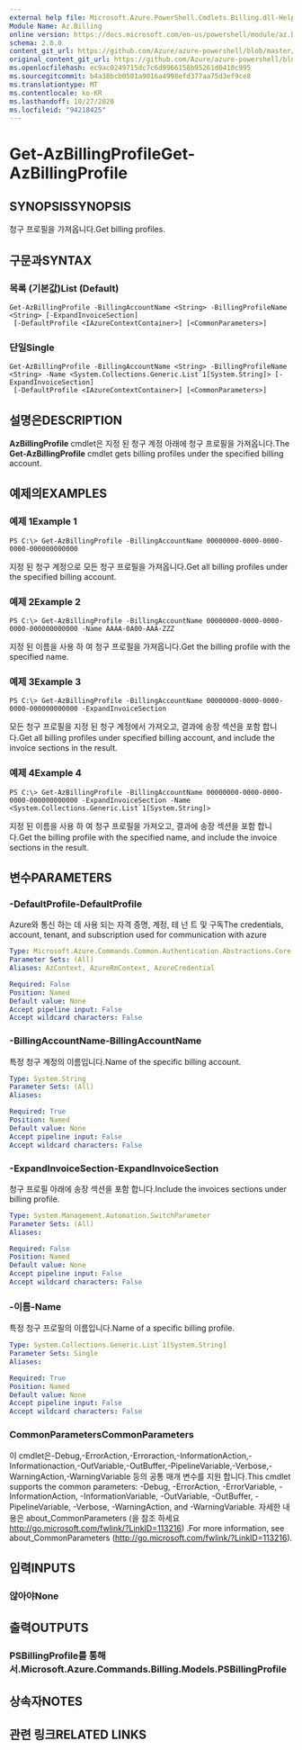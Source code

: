 ```yaml
---
external help file: Microsoft.Azure.PowerShell.Cmdlets.Billing.dll-Help.xml
Module Name: Az.Billing
online version: https://docs.microsoft.com/en-us/powershell/module/az.billing/get-azbillingprofile
schema: 2.0.0
content_git_url: https://github.com/Azure/azure-powershell/blob/master/src/Billing/Billing/help/Get-AzBillingProfile.md
original_content_git_url: https://github.com/Azure/azure-powershell/blob/master/src/Billing/Billing/help/Get-AzBillingProfile.md
ms.openlocfilehash: ec9ac0249715dc7c6d9966158b95261d0410c995
ms.sourcegitcommit: b4a38bcb0501a9016a4998efd377aa75d3ef9ce8
ms.translationtype: MT
ms.contentlocale: ko-KR
ms.lasthandoff: 10/27/2020
ms.locfileid: "94218425"
---
```

# <span data-ttu-id="716d3-101">Get-AzBillingProfile</span><span class="sxs-lookup"><span data-stu-id="716d3-101">Get-AzBillingProfile</span></span>

## <span data-ttu-id="716d3-102">SYNOPSIS</span><span class="sxs-lookup"><span data-stu-id="716d3-102">SYNOPSIS</span></span>
<span data-ttu-id="716d3-103">청구 프로필을 가져옵니다.</span><span class="sxs-lookup"><span data-stu-id="716d3-103">Get billing profiles.</span></span>

## <span data-ttu-id="716d3-104">구문과</span><span class="sxs-lookup"><span data-stu-id="716d3-104">SYNTAX</span></span>

### <span data-ttu-id="716d3-105">목록 (기본값)</span><span class="sxs-lookup"><span data-stu-id="716d3-105">List (Default)</span></span>
```
Get-AzBillingProfile -BillingAccountName <String> -BillingProfileName <String> [-ExpandInvoiceSection]
 [-DefaultProfile <IAzureContextContainer>] [<CommonParameters>]
```

### <span data-ttu-id="716d3-106">단일</span><span class="sxs-lookup"><span data-stu-id="716d3-106">Single</span></span>
```
Get-AzBillingProfile -BillingAccountName <String> -BillingProfileName <String> -Name <System.Collections.Generic.List`1[System.String]> [-ExpandInvoiceSection]
 [-DefaultProfile <IAzureContextContainer>] [<CommonParameters>]
```

## <span data-ttu-id="716d3-107">설명은</span><span class="sxs-lookup"><span data-stu-id="716d3-107">DESCRIPTION</span></span>
<span data-ttu-id="716d3-108">**AzBillingProfile** cmdlet은 지정 된 청구 계정 아래에 청구 프로필을 가져옵니다.</span><span class="sxs-lookup"><span data-stu-id="716d3-108">The **Get-AzBillingProfile** cmdlet gets billing profiles under the specified billing account.</span></span> 

## <span data-ttu-id="716d3-109">예제의</span><span class="sxs-lookup"><span data-stu-id="716d3-109">EXAMPLES</span></span>

### <span data-ttu-id="716d3-110">예제 1</span><span class="sxs-lookup"><span data-stu-id="716d3-110">Example 1</span></span>
```
PS C:\> Get-AzBillingProfile -BillingAccountName 00000000-0000-0000-0000-000000000000
```

<span data-ttu-id="716d3-111">지정 된 청구 계정으로 모든 청구 프로필을 가져옵니다.</span><span class="sxs-lookup"><span data-stu-id="716d3-111">Get all billing profiles under the specified billing account.</span></span>

### <span data-ttu-id="716d3-112">예제 2</span><span class="sxs-lookup"><span data-stu-id="716d3-112">Example 2</span></span>
```
PS C:\> Get-AzBillingProfile -BillingAccountName 00000000-0000-0000-0000-000000000000 -Name AAAA-0A00-AAA-ZZZ
```

<span data-ttu-id="716d3-113">지정 된 이름을 사용 하 여 청구 프로필을 가져옵니다.</span><span class="sxs-lookup"><span data-stu-id="716d3-113">Get the billing profile with the specified name.</span></span>

### <span data-ttu-id="716d3-114">예제 3</span><span class="sxs-lookup"><span data-stu-id="716d3-114">Example 3</span></span>
```
PS C:\> Get-AzBillingProfile -BillingAccountName 00000000-0000-0000-0000-000000000000 -ExpandInvoiceSection
```

<span data-ttu-id="716d3-115">모든 청구 프로필을 지정 된 청구 계정에서 가져오고, 결과에 송장 섹션을 포함 합니다.</span><span class="sxs-lookup"><span data-stu-id="716d3-115">Get all billing profiles under specified billing account, and include the invoice sections in the result.</span></span>

### <span data-ttu-id="716d3-116">예제 4</span><span class="sxs-lookup"><span data-stu-id="716d3-116">Example 4</span></span>
```
PS C:\> Get-AzBillingProfile -BillingAccountName 00000000-0000-0000-0000-000000000000 -ExpandInvoiceSection -Name <System.Collections.Generic.List`1[System.String]>
```

<span data-ttu-id="716d3-117">지정 된 이름을 사용 하 여 청구 프로필을 가져오고, 결과에 송장 섹션을 포함 합니다.</span><span class="sxs-lookup"><span data-stu-id="716d3-117">Get the billing profile with the specified name, and include the invoice sections in the result.</span></span>

## <span data-ttu-id="716d3-118">변수</span><span class="sxs-lookup"><span data-stu-id="716d3-118">PARAMETERS</span></span>

### <span data-ttu-id="716d3-119">-DefaultProfile</span><span class="sxs-lookup"><span data-stu-id="716d3-119">-DefaultProfile</span></span>
<span data-ttu-id="716d3-120">Azure와 통신 하는 데 사용 되는 자격 증명, 계정, 테 넌 트 및 구독</span><span class="sxs-lookup"><span data-stu-id="716d3-120">The credentials, account, tenant, and subscription used for communication with azure</span></span>

```yaml
Type: Microsoft.Azure.Commands.Common.Authentication.Abstractions.Core.IAzureContextContainer
Parameter Sets: (All)
Aliases: AzContext, AzureRmContext, AzureCredential

Required: False
Position: Named
Default value: None
Accept pipeline input: False
Accept wildcard characters: False
```

### <span data-ttu-id="716d3-121">-BillingAccountName</span><span class="sxs-lookup"><span data-stu-id="716d3-121">-BillingAccountName</span></span>
<span data-ttu-id="716d3-122">특정 청구 계정의 이름입니다.</span><span class="sxs-lookup"><span data-stu-id="716d3-122">Name of the specific billing account.</span></span>

```yaml
Type: System.String
Parameter Sets: (All)
Aliases:

Required: True
Position: Named
Default value: None
Accept pipeline input: False
Accept wildcard characters: False
```

### <span data-ttu-id="716d3-123">-ExpandInvoiceSection</span><span class="sxs-lookup"><span data-stu-id="716d3-123">-ExpandInvoiceSection</span></span>
<span data-ttu-id="716d3-124">청구 프로필 아래에 송장 섹션을 포함 합니다.</span><span class="sxs-lookup"><span data-stu-id="716d3-124">Include the invoices sections under billing profile.</span></span>

```yaml
Type: System.Management.Automation.SwitchParameter
Parameter Sets: (All)
Aliases:

Required: False
Position: Named
Default value: None
Accept pipeline input: False
Accept wildcard characters: False
```

### <span data-ttu-id="716d3-125">-이름</span><span class="sxs-lookup"><span data-stu-id="716d3-125">-Name</span></span>
<span data-ttu-id="716d3-126">특정 청구 프로필의 이름입니다.</span><span class="sxs-lookup"><span data-stu-id="716d3-126">Name of a specific billing profile.</span></span>

```yaml
Type: System.Collections.Generic.List`1[System.String]
Parameter Sets: Single
Aliases:

Required: True
Position: Named
Default value: None
Accept pipeline input: False
Accept wildcard characters: False
```

### <span data-ttu-id="716d3-127">CommonParameters</span><span class="sxs-lookup"><span data-stu-id="716d3-127">CommonParameters</span></span>
<span data-ttu-id="716d3-128">이 cmdlet은-Debug,-ErrorAction,-Erroraction,-InformationAction,-Informationaction,-OutVariable,-OutBuffer,-PipelineVariable,-Verbose,-WarningAction,-WarningVariable 등의 공통 매개 변수를 지원 합니다.</span><span class="sxs-lookup"><span data-stu-id="716d3-128">This cmdlet supports the common parameters: -Debug, -ErrorAction, -ErrorVariable, -InformationAction, -InformationVariable, -OutVariable, -OutBuffer, -PipelineVariable, -Verbose, -WarningAction, and -WarningVariable.</span></span> <span data-ttu-id="716d3-129">자세한 내용은 about_CommonParameters (을 참조 하세요 http://go.microsoft.com/fwlink/?LinkID=113216) .</span><span class="sxs-lookup"><span data-stu-id="716d3-129">For more information, see about_CommonParameters (http://go.microsoft.com/fwlink/?LinkID=113216).</span></span>

## <span data-ttu-id="716d3-130">입력</span><span class="sxs-lookup"><span data-stu-id="716d3-130">INPUTS</span></span>

### <span data-ttu-id="716d3-131">않아야</span><span class="sxs-lookup"><span data-stu-id="716d3-131">None</span></span>

## <span data-ttu-id="716d3-132">출력</span><span class="sxs-lookup"><span data-stu-id="716d3-132">OUTPUTS</span></span>

### <span data-ttu-id="716d3-133">PSBillingProfile를 통해 서.</span><span class="sxs-lookup"><span data-stu-id="716d3-133">Microsoft.Azure.Commands.Billing.Models.PSBillingProfile</span></span>

## <span data-ttu-id="716d3-134">상속자</span><span class="sxs-lookup"><span data-stu-id="716d3-134">NOTES</span></span>

## <span data-ttu-id="716d3-135">관련 링크</span><span class="sxs-lookup"><span data-stu-id="716d3-135">RELATED LINKS</span></span>
